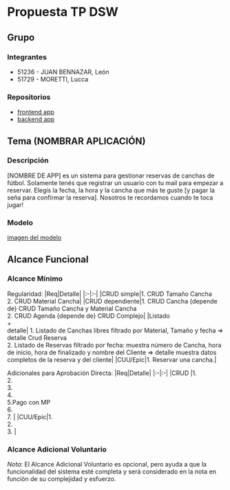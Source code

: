 # Propuesta TP DSW

## Grupo
### Integrantes
* 51236 - JUAN BENNAZAR, León
* 51729 - MORETTI, Lucca

### Repositorios
* [frontend app](https://github.com/leonbennazar/tp-dsw-frontend)
* [backend app](https://github.com/leonbennazar/tp-dsw-backend)

## Tema (NOMBRAR APLICACIÓN)
### Descripción

[NOMBRE DE APP] es un sistema para gestionar reservas de canchas de fútbol. Solamente tenés que registrar un usuario con tu mail para empezar a reservar. Elegís la fecha, la hora y la cancha que más te guste [y pagar la seña para confirmar la reserva]. Nosotros te recordamos cuando te toca jugar!

### Modelo
[imagen del modelo](https://drive.google.com/file/d/1B_XXn6uLUYE9IYtGiJ_Q2tqKOh1vT_ZC/view?usp=sharing)

## Alcance Funcional 

### Alcance Mínimo

Regularidad:
|Req|Detalle|
|:-|:-|
|CRUD simple|1. CRUD Tamaño Cancha<br>2. CRUD Material Cancha|
|CRUD dependiente|1. CRUD Cancha {depende de} CRUD Tamaño Cancha y Material Cancha<br>2. CRUD Agenda {depende de} CRUD Complejo|
|Listado<br>+<br>detalle| 1. Listado de Canchas libres filtrado por Material, Tamaño y fecha => detalle Crud Reserva<br> 2. Listado de Reservas filtrado por fecha: muestra número de Cancha, hora de inicio, hora de finalizado y nombre del Cliente => detalle muestra datos completos de la reserva y del cliente|
|CUU/Epic|1. Reservar una cancha.|

Adicionales para Aprobación Directa:
|Req|Detalle|
|:-|:-|
|CRUD |1. <br>2. <br>3. <br>4. <br>5.Pago con MP <br>6. <br>7. |
|CUU/Epic|1. <br>2. <br>3. |

### Alcance Adicional Voluntario

*Nota*: El Alcance Adicional Voluntario es opcional, pero ayuda a que la funcionalidad del sistema esté completa y será considerado en la nota en función de su complejidad y esfuerzo.
